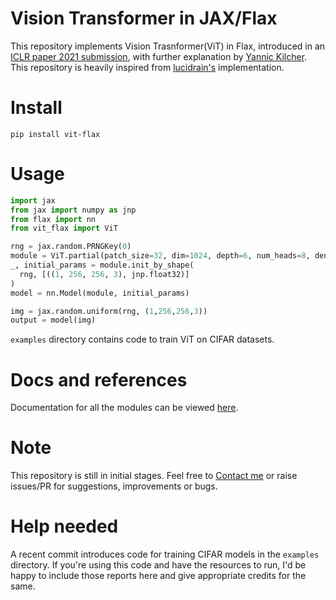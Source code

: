 # Vision Transformer in JAX/Flax

This repository implements Vision Trasnformer(ViT) in Flax, introduced in an [ICLR paper 2021 submission](https://openreview.net/pdf?id=YicbFdNTTy), with further explanation by [Yannic Kilcher](https://www.youtube.com/watch?v=TrdevFK_am4). This repository is heavily inspired from [lucidrain's](https://github.com/lucidrains/vit-pytorch) implementation.

# Install
`pip install vit-flax`

# Usage
```python
import jax
from jax import numpy as jnp
from flax import nn
from vit_flax import ViT

rng = jax.random.PRNGKey(0)
module = ViT.partial(patch_size=32, dim=1024, depth=6, num_heads=8, dense_dims=(2048, 2048), img_size=256, num_classes=10)
_, initial_params = module.init_by_shape(
  rng, [((1, 256, 256, 3), jnp.float32)]
)
model = nn.Model(module, initial_params)

img = jax.random.uniform(rng, (1,256,256,3))
output = model(img)
```

`examples` directory contains code to train ViT on CIFAR datasets.
# Docs and references

Documentation for all the modules can be viewed [here](https://vit-flax.readthedocs.io/en/main/).

# Note
This repository is still in initial stages. Feel free to [Contact me](https://vballoli.github.io) or raise issues/PR for suggestions, improvements or bugs.

# Help needed

A recent commit introduces code for training CIFAR models in the `examples` directory. If you're using this code and have the resources to run, I'd be happy to include those reports here and give appropriate credits for the same.
